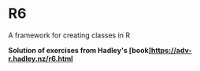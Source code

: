 # R6
A framework for creating classes in R

**Solution of exercises from Hadley's [book]https://adv-r.hadley.nz/r6.html**

